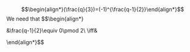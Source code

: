 $$\begin{align*}(\frac{q}{3})=(-1)^{\frac{q-1}{2}}\end{align*}$$
We need that 
$$\begin{align*}

&\frac{q-1}{2}\equiv 0\pmod 2\\
\iff&

\end{align*}$$
